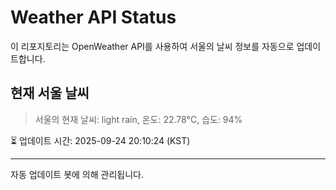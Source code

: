 
# Weather API Status

이 리포지토리는 OpenWeather API를 사용하여 서울의 날씨 정보를 자동으로 업데이트합니다.

## 현재 서울 날씨
> 서울의 현재 날씨: light rain, 온도: 22.78°C, 습도: 94%

⏳ 업데이트 시간: 2025-09-24 20:10:24 (KST)

---
자동 업데이트 봇에 의해 관리됩니다.
